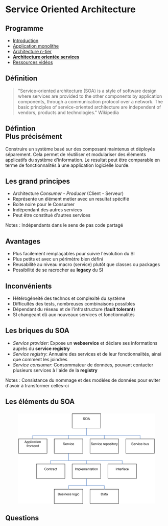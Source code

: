 # Service Oriented Architecture

<!-- .slide: class="page-title" -->



## Programme

<!-- .slide: class="toc" -->

 - [Introduction](#/0)
 - [Application monolithe](#/1)
 - [Architecture n-tier](#/2)
 - **[Architecture orientée services](#/3)**
 - [Ressources vidéos](#/4)



## Définition

 > "Service-oriented architecture (SOA) is a style of software design where services are provided to the other components by application components, through a communication protocol over a network. The basic principles of service-oriented architecture are independent of vendors, products and technologies." Wikipedia



## Défintion</br>Plus précisément

Construire un système basé sur des composant maintenus et déployés séparement. Cela permet de réutiliser et modulariser des éléments applicatifs du système d'information. Le resultat peut être comparable en terme de fonctionnalités à une application logicielle lourde.



## Les grand principes

 - Architecture _Consumer - Producer_ (Client - Serveur)
 - Représente un élément metier avec un resultat spécifié
 - Boite noire pour le Consumer
 - Indépendant des autres services
 - Peut être constitué d'autres services

Notes : Indépendants dans le sens de pas code partagé



## Avantages

 - Plus facilement remplaçables pour suivre l'évolution du SI
 - Plus petits et avec un périmètre bien défini
 - Reusabilité au niveau macro (service) plutôt que classes ou packages
 - Possibilité de se racrocher au __legacy__ du SI



## Inconvénients

 - Hétérogéneité des technos et complexité du système
 - Difficultés des tests, nombreuses combinaisons possibles
 - Dépendant du réseau et de l'infrastructure (__fault tolerant__)
 - SI changeant dû aux nouveaux services et fonctionnalités



## Les briques du SOA

 - _Service provider_: Expose un __webservice__ et déclare ses informations auprès du __service registry__
 - _Service registry_: Annuaire des services et de leur fonctionnalités, ainsi que comment les joindres
 - _Service consumer_: Consommateur de données, pouvant contacter plusieurs services à l'aide de la __registry__


Notes : Consistance du nommage et des modèles de données pour eviter d'avoir à transformer celles-ci



## Les éléments du SOA

<figure style="margin-top: 5%; margin-bottom: 5%; width: 85%;">
    <img src="ressources/SOA_Elements.png" alt="éléments du SOA"/>
</figure>



## Questions

<!-- .slide: class="page-questions" -->
